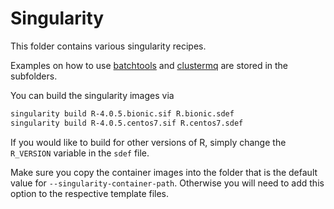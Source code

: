 # Singularity 

This folder contains various singularity recipes. 

Examples on how to use [batchtools](batchtools) and [clustermq](clustermq) are stored in the subfolders.

You can build the singularity images via

```bash
singularity build R-4.0.5.bionic.sif R.bionic.sdef
singularity build R-4.0.5.centos7.sif R.centos7.sdef 
```

If you would like to build for other versions of R, simply change the `R_VERSION` variable in the `sdef` file. 

Make sure you copy the container images into the folder that is the default value for `--singularity-container-path`. Otherwise you will need to add this option to the respective template files.  
